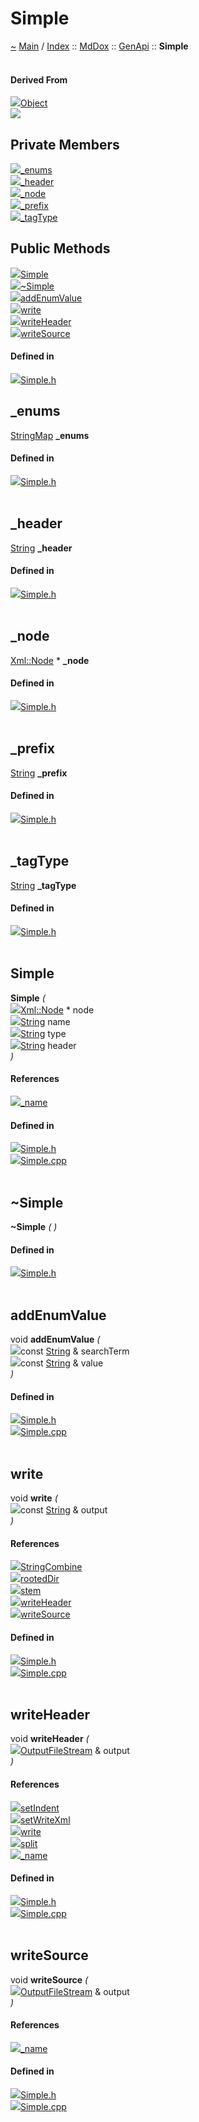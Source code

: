 <a id="simple"></a>
<h1>Simple</h1>
<a id="classMdDox_1_1GenApi_1_1Simple"></a>
<a href="https://github.com/CharlesCarley/MdDox">~</a>
<a href="indexpage.md#main">Main</a>
<span class="inline-text">/</span>
<a href="index.md#index">Index</a>
<span class="inline-text">::</span>
<a href="namespaceMdDox.md#mddox">MdDox</a>
<span class="inline-text">::</span>
<a href="namespaceMdDox_1_1GenApi.md#genapi">GenApi</a>
<span class="inline-text">::</span>
<span class="bold-text"><b>Simple</b></span>
<br/>
<br/>
<a id="derived-from"></a>
<h4>Derived From</h4>
<span class="icon-list-item"><a href="classMdDox_1_1GenApi_1_1Object.md#object" class="icon-list-item"><img src="../images/class.svg" class="icon-list-item"/><span class="icon-list-item">Object</span>
</a>
</span>
<br/>
<img src="../images/dot/internal-diagram-101.dot.svg"/><br/>
<a id="private-members"></a>
<h2>Private Members</h2>
<span class="icon-list-item"><a href="#_enums" class="icon-list-item"><img src="../images/class.svg" class="icon-list-item"/><span class="icon-list-item">_enums</span>
</a>
</span>
<br/>
<span class="icon-list-item"><a href="#_header" class="icon-list-item"><img src="../images/class.svg" class="icon-list-item"/><span class="icon-list-item">_header</span>
</a>
</span>
<br/>
<span class="icon-list-item"><a href="#_node" class="icon-list-item"><img src="../images/class.svg" class="icon-list-item"/><span class="icon-list-item">_node</span>
</a>
</span>
<br/>
<span class="icon-list-item"><a href="#_prefix" class="icon-list-item"><img src="../images/class.svg" class="icon-list-item"/><span class="icon-list-item">_prefix</span>
</a>
</span>
<br/>
<span class="icon-list-item"><a href="#_tagtype" class="icon-list-item"><img src="../images/class.svg" class="icon-list-item"/><span class="icon-list-item">_tagType</span>
</a>
</span>
<br/>
<a id="public-methods"></a>
<h2>Public Methods</h2>
<span class="icon-list-item"><a href="#simple" class="icon-list-item"><img src="../images/class.svg" class="icon-list-item"/><span class="icon-list-item">Simple</span>
</a>
</span>
<br/>
<span class="icon-list-item"><a href="#~simple" class="icon-list-item"><img src="../images/class.svg" class="icon-list-item"/><span class="icon-list-item">~Simple</span>
</a>
</span>
<br/>
<span class="icon-list-item"><a href="#addenumvalue" class="icon-list-item"><img src="../images/class.svg" class="icon-list-item"/><span class="icon-list-item">addEnumValue</span>
</a>
</span>
<br/>
<span class="icon-list-item"><a href="#write" class="icon-list-item"><img src="../images/class.svg" class="icon-list-item"/><span class="icon-list-item">write</span>
</a>
</span>
<br/>
<span class="icon-list-item"><a href="#writeheader" class="icon-list-item"><img src="../images/class.svg" class="icon-list-item"/><span class="icon-list-item">writeHeader</span>
</a>
</span>
<br/>
<span class="icon-list-item"><a href="#writesource" class="icon-list-item"><img src="../images/class.svg" class="icon-list-item"/><span class="icon-list-item">writeSource</span>
</a>
</span>
<br/>
<a id="defined-in"></a>
<h4>Defined in</h4>
<span class="icon-list-item"><a href="https://github.com/CharlesCarley/MdDox/blob/master//Tools/GenApi/Simple.h#L29" class="icon-list-item"><img src="../images/file.svg" class="icon-list-item"/><span class="icon-list-item">Simple.h</span>
</a>
</span>
<br/>
<a id="_enums"></a>
<h2>_enums</h2>
<a href="namespaceMdDox.md#stringmap">StringMap</a>
<span class="bold-text"><b>_enums</b></span>
<br/>
<a id="defined-in"></a>
<h4>Defined in</h4>
<span class="icon-list-item"><a href="https://github.com/CharlesCarley/MdDox/blob/master//Tools/GenApi/Simple.h#L34" class="icon-list-item"><img src="../images/file.svg" class="icon-list-item"/><span class="icon-list-item">Simple.h</span>
</a>
</span>
<br/>
<br/>
<a id="_header"></a>
<h2>_header</h2>
<a href="namespaceMdDox.md#string">String</a>
<span class="bold-text"><b>_header</b></span>
<br/>
<a id="defined-in"></a>
<h4>Defined in</h4>
<span class="icon-list-item"><a href="https://github.com/CharlesCarley/MdDox/blob/master//Tools/GenApi/Simple.h#L33" class="icon-list-item"><img src="../images/file.svg" class="icon-list-item"/><span class="icon-list-item">Simple.h</span>
</a>
</span>
<br/>
<br/>
<a id="_node"></a>
<h2>_node</h2>
<a href="classMdDox_1_1Xml_1_1Node.md#xmlnode">Xml::Node</a>
<span class="inline-text"> *</span>
<span class="bold-text"><b>_node</b></span>
<br/>
<a id="defined-in"></a>
<h4>Defined in</h4>
<span class="icon-list-item"><a href="https://github.com/CharlesCarley/MdDox/blob/master//Tools/GenApi/Simple.h#L31" class="icon-list-item"><img src="../images/file.svg" class="icon-list-item"/><span class="icon-list-item">Simple.h</span>
</a>
</span>
<br/>
<br/>
<a id="_prefix"></a>
<h2>_prefix</h2>
<a href="namespaceMdDox.md#string">String</a>
<span class="bold-text"><b>_prefix</b></span>
<br/>
<a id="defined-in"></a>
<h4>Defined in</h4>
<span class="icon-list-item"><a href="https://github.com/CharlesCarley/MdDox/blob/master//Tools/GenApi/Simple.h#L35" class="icon-list-item"><img src="../images/file.svg" class="icon-list-item"/><span class="icon-list-item">Simple.h</span>
</a>
</span>
<br/>
<br/>
<a id="_tagtype"></a>
<h2>_tagType</h2>
<a href="namespaceMdDox.md#string">String</a>
<span class="bold-text"><b>_tagType</b></span>
<br/>
<a id="defined-in"></a>
<h4>Defined in</h4>
<span class="icon-list-item"><a href="https://github.com/CharlesCarley/MdDox/blob/master//Tools/GenApi/Simple.h#L32" class="icon-list-item"><img src="../images/file.svg" class="icon-list-item"/><span class="icon-list-item">Simple.h</span>
</a>
</span>
<br/>
<br/>
<a id="simple"></a>
<h2>Simple</h2>
<span class="bold-text"><b>Simple</b></span>
<span class="italic-text"><i>(</i></span>
<div class="paragraph">
<span class="paragraph"><img src="../images/horSpace24px.svg"/><a href="classMdDox_1_1Xml_1_1Node.md#xmlnode">Xml::Node</a>
<span class="inline-text"> *</span>
<span class="inline-text">node</span>
</span>
</div>
<div class="paragraph">
<span class="paragraph"><img src="../images/horSpace24px.svg"/><a href="namespaceMdDox.md#string">String</a>
<span class="inline-text">name</span>
</span>
</div>
<div class="paragraph">
<span class="paragraph"><img src="../images/horSpace24px.svg"/><a href="namespaceMdDox.md#string">String</a>
<span class="inline-text">type</span>
</span>
</div>
<div class="paragraph">
<span class="paragraph"><img src="../images/horSpace24px.svg"/><a href="namespaceMdDox.md#string">String</a>
<span class="inline-text">header</span>
</span>
</div>
<span class="italic-text"><i>)</i></span>
<a id="references"></a>
<h4>References</h4>
<span class="icon-list-item"><a href="classMdDox_1_1GenApi_1_1Object.md#_name" class="icon-list-item"><img src="../images/class.svg" class="icon-list-item"/><span class="icon-list-item">_name</span>
</a>
</span>
<br/>
<a id="defined-in"></a>
<h4>Defined in</h4>
<span class="icon-list-item"><a href="https://github.com/CharlesCarley/MdDox/blob/master//Tools/GenApi/Simple.h#L38" class="icon-list-item"><img src="../images/file.svg" class="icon-list-item"/><span class="icon-list-item">Simple.h</span>
</a>
</span>
<br/>
<span class="icon-list-item"><a href="https://github.com/CharlesCarley/MdDox/blob/master//Tools/GenApi/Simple.cpp#L36" class="icon-list-item"><img src="../images/file.svg" class="icon-list-item"/><span class="icon-list-item">Simple.cpp</span>
</a>
</span>
<br/>
<br/>
<a id="~simple"></a>
<h2>~Simple</h2>
<span class="bold-text"><b>~Simple</b></span>
<span class="italic-text"><i>(</i></span>
<span class="italic-text"><i>)</i></span>
<a id="defined-in"></a>
<h4>Defined in</h4>
<span class="icon-list-item"><a href="https://github.com/CharlesCarley/MdDox/blob/master//Tools/GenApi/Simple.h#L39" class="icon-list-item"><img src="../images/file.svg" class="icon-list-item"/><span class="icon-list-item">Simple.h</span>
</a>
</span>
<br/>
<br/>
<a id="addenumvalue"></a>
<h2>addEnumValue</h2>
<span class="inline-text">void</span>
<span class="bold-text"><b>addEnumValue</b></span>
<span class="italic-text"><i>(</i></span>
<div class="paragraph">
<span class="paragraph"><img src="../images/horSpace24px.svg"/><span class="inline-text">const </span>
<a href="namespaceMdDox.md#string">String</a>
<span class="inline-text"> &amp;</span>
<span class="inline-text">searchTerm</span>
</span>
</div>
<div class="paragraph">
<span class="paragraph"><img src="../images/horSpace24px.svg"/><span class="inline-text">const </span>
<a href="namespaceMdDox.md#string">String</a>
<span class="inline-text"> &amp;</span>
<span class="inline-text">value</span>
</span>
</div>
<span class="italic-text"><i>)</i></span>
<a id="defined-in"></a>
<h4>Defined in</h4>
<span class="icon-list-item"><a href="https://github.com/CharlesCarley/MdDox/blob/master//Tools/GenApi/Simple.h#L45" class="icon-list-item"><img src="../images/file.svg" class="icon-list-item"/><span class="icon-list-item">Simple.h</span>
</a>
</span>
<br/>
<span class="icon-list-item"><a href="https://github.com/CharlesCarley/MdDox/blob/master//Tools/GenApi/Simple.cpp#L145" class="icon-list-item"><img src="../images/file.svg" class="icon-list-item"/><span class="icon-list-item">Simple.cpp</span>
</a>
</span>
<br/>
<br/>
<a id="write"></a>
<h2>write</h2>
<span class="inline-text">void</span>
<span class="bold-text"><b>write</b></span>
<span class="italic-text"><i>(</i></span>
<div class="paragraph">
<span class="paragraph"><img src="../images/horSpace24px.svg"/><span class="inline-text">const </span>
<a href="namespaceMdDox.md#string">String</a>
<span class="inline-text"> &amp;</span>
<span class="inline-text">output</span>
</span>
</div>
<span class="italic-text"><i>)</i></span>
<a id="references"></a>
<h4>References</h4>
<span class="icon-list-item"><a href="namespaceMdDox.md#stringcombine" class="icon-list-item"><img src="../images/class.svg" class="icon-list-item"/><span class="icon-list-item">StringCombine</span>
</a>
</span>
<br/>
<span class="icon-list-item"><a href="classMdDox_1_1PathUtil.md#rooteddir" class="icon-list-item"><img src="../images/class.svg" class="icon-list-item"/><span class="icon-list-item">rootedDir</span>
</a>
</span>
<br/>
<span class="icon-list-item"><a href="classMdDox_1_1PathUtil.md#stem" class="icon-list-item"><img src="../images/class.svg" class="icon-list-item"/><span class="icon-list-item">stem</span>
</a>
</span>
<br/>
<span class="icon-list-item"><a href="classMdDox_1_1GenApi_1_1Simple.md#writeheader" class="icon-list-item"><img src="../images/class.svg" class="icon-list-item"/><span class="icon-list-item">writeHeader</span>
</a>
</span>
<br/>
<span class="icon-list-item"><a href="classMdDox_1_1GenApi_1_1Simple.md#writesource" class="icon-list-item"><img src="../images/class.svg" class="icon-list-item"/><span class="icon-list-item">writeSource</span>
</a>
</span>
<br/>
<a id="defined-in"></a>
<h4>Defined in</h4>
<span class="icon-list-item"><a href="https://github.com/CharlesCarley/MdDox/blob/master//Tools/GenApi/Simple.h#L43" class="icon-list-item"><img src="../images/file.svg" class="icon-list-item"/><span class="icon-list-item">Simple.h</span>
</a>
</span>
<br/>
<span class="icon-list-item"><a href="https://github.com/CharlesCarley/MdDox/blob/master//Tools/GenApi/Simple.cpp#L123" class="icon-list-item"><img src="../images/file.svg" class="icon-list-item"/><span class="icon-list-item">Simple.cpp</span>
</a>
</span>
<br/>
<br/>
<a id="writeheader"></a>
<h2>writeHeader</h2>
<span class="inline-text">void</span>
<span class="bold-text"><b>writeHeader</b></span>
<span class="italic-text"><i>(</i></span>
<div class="paragraph">
<span class="paragraph"><img src="../images/horSpace24px.svg"/><a href="namespaceMdDox.md#outputfilestream">OutputFileStream</a>
<span class="inline-text"> &amp;</span>
<span class="inline-text">output</span>
</span>
</div>
<span class="italic-text"><i>)</i></span>
<a id="references"></a>
<h4>References</h4>
<span class="icon-list-item"><a href="classMdDox_1_1Xml_1_1Writer.md#setindent" class="icon-list-item"><img src="../images/class.svg" class="icon-list-item"/><span class="icon-list-item">setIndent</span>
</a>
</span>
<br/>
<span class="icon-list-item"><a href="classMdDox_1_1Xml_1_1Writer.md#setwritexml" class="icon-list-item"><img src="../images/class.svg" class="icon-list-item"/><span class="icon-list-item">setWriteXml</span>
</a>
</span>
<br/>
<span class="icon-list-item"><a href="classMdDox_1_1Xml_1_1Writer.md#write" class="icon-list-item"><img src="../images/class.svg" class="icon-list-item"/><span class="icon-list-item">write</span>
</a>
</span>
<br/>
<span class="icon-list-item"><a href="classMdDox_1_1StringUtils.md#split" class="icon-list-item"><img src="../images/class.svg" class="icon-list-item"/><span class="icon-list-item">split</span>
</a>
</span>
<br/>
<span class="icon-list-item"><a href="classMdDox_1_1GenApi_1_1Object.md#_name" class="icon-list-item"><img src="../images/class.svg" class="icon-list-item"/><span class="icon-list-item">_name</span>
</a>
</span>
<br/>
<a id="defined-in"></a>
<h4>Defined in</h4>
<span class="icon-list-item"><a href="https://github.com/CharlesCarley/MdDox/blob/master//Tools/GenApi/Simple.h#L41" class="icon-list-item"><img src="../images/file.svg" class="icon-list-item"/><span class="icon-list-item">Simple.h</span>
</a>
</span>
<br/>
<span class="icon-list-item"><a href="https://github.com/CharlesCarley/MdDox/blob/master//Tools/GenApi/Simple.cpp#L51" class="icon-list-item"><img src="../images/file.svg" class="icon-list-item"/><span class="icon-list-item">Simple.cpp</span>
</a>
</span>
<br/>
<br/>
<a id="writesource"></a>
<h2>writeSource</h2>
<span class="inline-text">void</span>
<span class="bold-text"><b>writeSource</b></span>
<span class="italic-text"><i>(</i></span>
<div class="paragraph">
<span class="paragraph"><img src="../images/horSpace24px.svg"/><a href="namespaceMdDox.md#outputfilestream">OutputFileStream</a>
<span class="inline-text"> &amp;</span>
<span class="inline-text">output</span>
</span>
</div>
<span class="italic-text"><i>)</i></span>
<a id="references"></a>
<h4>References</h4>
<span class="icon-list-item"><a href="classMdDox_1_1GenApi_1_1Object.md#_name" class="icon-list-item"><img src="../images/class.svg" class="icon-list-item"/><span class="icon-list-item">_name</span>
</a>
</span>
<br/>
<a id="defined-in"></a>
<h4>Defined in</h4>
<span class="icon-list-item"><a href="https://github.com/CharlesCarley/MdDox/blob/master//Tools/GenApi/Simple.h#L42" class="icon-list-item"><img src="../images/file.svg" class="icon-list-item"/><span class="icon-list-item">Simple.h</span>
</a>
</span>
<br/>
<span class="icon-list-item"><a href="https://github.com/CharlesCarley/MdDox/blob/master//Tools/GenApi/Simple.cpp#L98" class="icon-list-item"><img src="../images/file.svg" class="icon-list-item"/><span class="icon-list-item">Simple.cpp</span>
</a>
</span>
<br/>
<br/>
</div>
</div>
</body>
</html>
